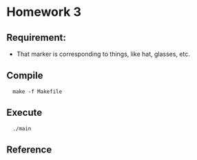 # Homework 3

## Requirement:

- That marker is corresponding to things, like hat, glasses, etc.

## Compile

```
  make -f Makefile
```

## Execute

```
  ./main
```

## Reference

